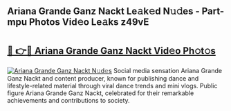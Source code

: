 ## Ariana Grande Ganz Nackt Le𝚊k𝚎d N𝚞𝚍es - Part-mpu Photos Vid𝚎o Le𝚊ks z49vE

# <h2><a href="http://fb92am.evod.top/?m=Ariana+Grande+Ganz+Nackt">🔗 👉🔴 Ariana Grande Ganz Nackt Vid𝚎o Ph𝚘t𝚘s</a></h2>

[![Ariana Grande Ganz Nackt N𝚞d𝚎s](https://i.imgur.com/8V9OHl7.gif)](http://fb92am.evod.top/?m=Ariana+Grande+Ganz+Nackt)
Social media sensation Ariana Grande Ganz Nackt and content producer, known for publishing dance and lifestyle-related material through viral dance trends and mini vlogs. Public figure Ariana Grande Ganz Nackt, celebrated for their remarkable achievements and contributions to society. 
